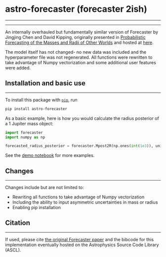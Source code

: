 # astro-forecaster (forecaster 2ish)
-----

-----

An internally overhauled but fundamentally similar version of Forecaster by Jingjing Chen and David Kipping, originally presented in [Probabilistic Forecasting of the Masses and Radii of Other Worlds](https://ui.adsabs.harvard.edu/abs/2017ApJ...834...17C/abstract) and hosted at [here](https://github.com/chenjj2/forecaster).

The model itself has not changed- no new data was included and the hyperparameter file was not regenerated. All functions were rewritten to take advantage of Numpy vectorization and some additional user features were added.

## Installation and basic use
-----
To install this package with [`pip`](https://pip.pypa.io/en/stable/), run

```bash
pip install astro-forecaster
```

As a basic example, here is how you would calculate the radius posterior of a 1 Jupiter mass object:

```python
import forecaster
import numpy as np

forecasted_radius_posterior = forecaster.Mpost2R(np.ones(int(1e3)), unit='Jupiter', classify=False)
```

See the [demo notebook](https://github.com/ben-cassese/astro-forecaster/blob/main/demo.ipynb) for more examples.

## Changes
-----
Changes include but are not limited to:
* Rewriting all functions to take advantage of Numpy vectorization
* Including the ability to input asymmetric uncertainties in mass or radius
* Enabling pip installation


## Citation
-----
If used, please cite [the original Forecaster paper](https://ui.adsabs.harvard.edu/abs/2017ApJ...834...17C/abstract) and the bibcode for this implementation eventually hosted on the Astrophysics Source Code Library (ASCL).

